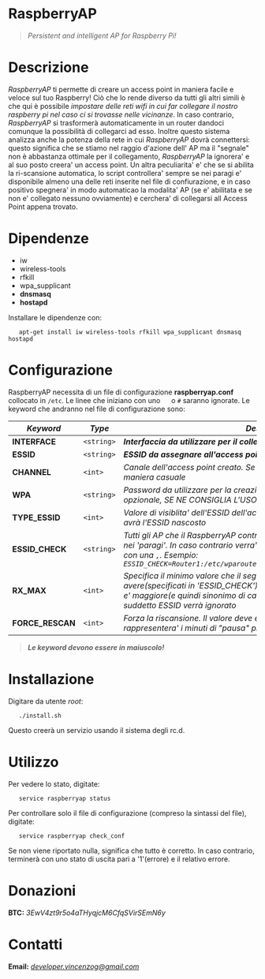 # RaspberryAP 
> *Persistent and intelligent AP for Raspberry Pi!*

# Descrizione
*RaspberryAP* ti permette di creare un access point in maniera facile e veloce sul tuo Raspberry!
Ciò che lo rende diverso da tutti gli altri simili è che qui è possibile *impostare delle reti
wifi in cui far collegare il nostro raspberry pi nel caso ci si trovasse nelle vicinanze*.
In caso contrario, *RaspberryAP* si trasformerà automaticamente in un router dandoci comunque la
possibilità di collegarci ad esso. Inoltre questo sistema analizza anche la potenza della rete in
cui *RaspberryAP* dovrà connettersi: questo significa che se stiamo nel raggio d'azione dell' AP ma il
"segnale" non è abbastanza ottimale per il collegamento, *RaspberryAP* la ignorera' e al suo posto
creera' un access point.
Un altra peculiarita' e' che se si abilita la ri-scansione automatica, lo script controllera' sempre se nei
paragi e' disponibile almeno una delle reti inserite nel file di confiurazione, e in caso positivo spegnera'
in modo automaticao la modalita' AP (se e' abilitata e se non e' collegato nessuno ovviamente) e cerchera' di collegarsi all Access Point appena trovato.

# Dipendenze

- iw
- wireless-tools
- rfkill
- wpa_supplicant
- **dnsmasq**
- **hostapd**

Installare le dipendenze con:

```
   apt-get install iw wireless-tools rfkill wpa_supplicant dnsmasq hostapd
```

# Configurazione

RaspberryAP necessita di un file di configurazione **raspberryap.conf** collocato in ```/etc```.
Le linee che iniziano con uno `  `  o `#` saranno ignorate.
Le keyword che andranno nel file di configurazione sono:

| *Keyword* | *Type* | *Descrizione*
| --- | --- | --- |
|**INTERFACE**|`<string>`|***Interfaccia da utilizzare per il collegamento/creazione dell'access point***|
|**ESSID**|`<string>`|***ESSID da assegnare all'access point che RaspberryAP creerà***|
|**CHANNEL**|`<int>`|*Canale dell'access point creato. Se non impostato, il canale verrà scelto in maniera casuale*
|**WPA**|`<string>`|*Password da utilizzare per la creazione dell'access point. Anche se opzionale, SE NE CONSIGLIA L'USO*
|**TYPE_ESSID**|`<int>`|*Valore di visiblita' dell'ESSID dell'access point. '0' l' AP sarà visibile, '1' l'AP avrà l'ESSID nascosto*|
|**ESSID_CHECK**|`<string>`|*Tutti gli AP che il RaspberryAP controllera'. Si colleghera' al primo disponibile nei 'paragi'. In caso contrario verra' creato un AP. I vari AP vanno suddivisi con una ```,```. *Esempio:* ```ESSID_CHECK=Router1:/etc/wparouter.conf,Router2:/etc/wparouter2.conf,...```*|
|**RX_MAX**|`<int>`|*Specifica il minimo valore che il segnale dell AP, a cui ci colleghiamo, deve avere(specificati in 'ESSID_CHECK'). Il valore di default è 68dbm. Se il valore e' maggiore(e quindi sinonimo di cattiva qualità della connessione) il suddetto ESSID verrà ignorato*|
|**FORCE_RESCAN**|`<int>`|*Forza la riscansione. Il valore deve essere un numero intero che rappresentera' i minuti di "pausa" prima di ogni scansione*|

> ***Le keyword devono essere in maiuscolo!***

# Installazione

Digitare da utente *root*:

```
   ./install.sh
```

Questo creerà un servizio usando il sistema degli rc.d.

# Utilizzo

Per vedere lo stato, digitate:

```
   service raspberryap status
```

Per controllare solo il file di configurazione (compreso la sintassi del file), digitate:

```
   service raspberryap check_conf
```

Se non viene riportato nulla, significa che tutto è corretto.
In caso contrario, terminerà con uno stato di uscita pari a '1'(errore) e il relativo errore.

# Donazioni

**BTC:** *3EwV4zt9r5o4aTHyqjcM6CfqSVirSEmN6y*

# Contatti

**Email:** *developer.vincenzog@gmail.com*
